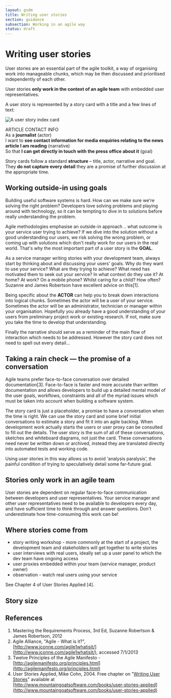 ```yaml
---
layout: gsdm
title: Writing user stories
section: guidance
subsection: Working in an agile way
status: draft
---
```

    
# Writing user stories

User stories are an essential part of the agile toolkit, a way of organising work into manageable chunks, which may be then discussed and prioritised independently of each other.

User stories **only work in the context of an agile team** with embedded user representatives.

A user story is represented by a story card with a title and a few lines of text:

![A user story index card](http://farm9.staticflickr.com/8372/8358344190_f48b88c254_n.jpg)

ARTICLE CONTACT INFO<br />
As a **journalist** (actor)<br/>
I want to **see contact information for media enquiries relating to the news article I am reading** (narrative)<br/>
So that **I can get directly in touch with the press office about it** (goal)

Story cards follow a standard **structure** – title, actor, narrative and goal. They **do not capture every detail** they are a promise of further discussion at the appropriate time.

## Working outside-in using goals

Building useful software systems is hard. How can we make sure we're solving the right problem? Developers love solving problems and playing around with technology, so it can be tempting to dive in to solutions before really understanding the problem. 

Agile methodologies emphasise an outside-in approach .. what outcome is your service user trying to achieve? If we dive into the solution without a good understanding our users, we risk solving the wrong problem, or coming up with solutions which don't really work for our users in the real world. That's why the most important part of a user story is the **GOAL**. 

As a service manager writing stories with your development team, always start by thinking about and discussing your users' goals. Why do they want to use your service? What are they trying to achieve? What need has motivated them to seek out your service? In what context do they use it? At home? At work? On a mobile phone? Whilst caring for a child? How often? Suzanne and James Robertson have excellent advice on this[1]. 

Being specific about the **ACTOR** can help you to break down interactions into logical chunks. Sometimes the actor will be a user of your service. Sometimes the actor will be an administrator, technician or manager within your organisation. Hopefully you already have a good understanding of your users from preliminary project work or existing research. If not, make sure you take the time to develop that understanding.

Finally the narrative should serve as a reminder of the main flow of interaction which needs to be addressed. However the story card does not need to spell out every detail…

## Taking a rain check &mdash; the promise of a conversation

Agile teams prefer face-to-face conversation over detailed documentation[3]. Face-to-face is faster and more accurate than written documentation and allows developers to build up a detailed mental model of the user goals, workflows, constraints and all of the myriad issues which must be taken into account when building a software system. 

The story card is just a placeholder, a promise to have a conversation when the time is right. We can use the story card and some brief initial conversations to estimate a story and fit it into an agile backlog. When development work actually starts the users or user proxy can be consulted to fill out the details. The user story is the sum of all of these conversations, sketches and whiteboard diagrams, not just the card. These conversations need never be written down or archived, instead they are translated directly into automated tests and working code.

Using user stories in this way allows us to avoid 'analysis paralysis', the painful condition of trying to speculatively detail some far-future goal.

## Stories only work in an agile team

User stories are dependent on regular face-to-face communication between developers and user representatives. Your service manager and other user representatives need to be available to developers every day, and have sufficient time to think through and answer questions. Don't underestimate how time-consuming this work can be!

## Where stories come from

* story writing workshop - more commonly at the start of a project, the development team and stakeholders will get together to write stories
* user interviews with real users, ideally set up a user panel to which the dev team have ongoing access
* user proxies embedded within your team (service manager, product owner)
* observation - watch real users using your service

See Chapter 4 of User Stories Applied [4].

## Story size



## References

1. Mastering the Requirements Process, 3rd Ed, Suzanne Robertson & James Robertson, 2012
2. Agile Alliance, "Agile - What is it?", [http://www.jconne.com/agile1whatisit/](http://www.jconne.com/agile1whatisit/), accessed 7/1/2013
3. Twelve Principles of the Agile Manifesto - [http://agilemanifesto.org/principles.html](http://agilemanifesto.org/principles.html)
4. User Stories Applied, Mike Cohn, 2004. Free chapter on "[Writing User Stories](http://www.mountaingoatsoftware.com/system/asset/file/259/User-Stories-Applied-Mike-Cohn.pdf)" available at [http://www.mountaingoatsoftware.com/books/user-stories-applied](http://www.mountaingoatsoftware.com/books/user-stories-applied)